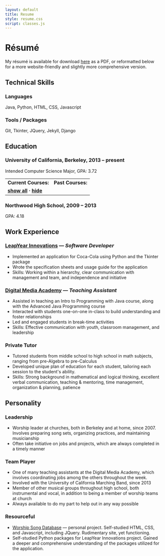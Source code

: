 ```yaml
---
layout: default
title: Resume
style: resume.css
script: classes.js
---
```


R&eacute;sum&eacute;
====================
My r&eacute;sum&eacute; is available for download [here](resources/resume.pdf) as a PDF, or reformatted below for a more website-friendly and slightly more comprehensive version.

## Technical Skills ##

### Languages ###
Java, Python, HTML, CSS, Javascript

### Tools / Packages ###
Git, Tkinter, JQuery, Jekyll, Django

## Education ##

### University of California, Berkeley, 2013 &ndash; present ###
Intended Computer Science Major, GPA: 3.72

<table>
    <tr>
        <td><b>Current Courses:</b></td>
        <td><b>Past Courses:</b></td>
    </tr>
    <tr id="courses"></tr>
    <tr>
        <td><b><a href="#" onclick="return addCourses(false);">show all</a> &middot; <a href="#" onclick="return addCourses(true);">hide</a></b></td>
    </tr>
</table>

### Northwood High School, 2009 &ndash; 2013 ###
GPA: 4.18

## Work Experience ##

### <a href="http://leapyearinnovations.com" target="_blank">LeapYear Innovations</a> &mdash; _Software Developer_ ###
* Implemented an application for Coca-Cola using Python and the Tkinter package
* Wrote the specification sheets and usage guide for the application
* Skills: Working within a hierarchy, clear communication with management and team, and independence and initiative

### <a href="http://digitalmediaacademy.org" target="_blank">Digital Media Academy</a> &mdash; _Teaching Assistant_ ###
* Assisted in teaching an Intro to Programming with Java course, along with the Advanced Java Programming course
* Interacted with students one-on-one in-class to build understanding and foster relationships
* Led and engaged students in break-time activities
* Skills: Effective communication with youth, classroom management, and leadership

### Private Tutor ###
* Tutored students from middle school to high school in math subjects, ranging from pre-Algebra to pre-Calculus
* Developed unique plan of education for each student, tailoring each session to the student's ability.
* Skills: Strong background in mathematical and logical thinking, excellent verbal communication, teaching & mentoring, time management, organization & planning, patience

## Personality ##

### Leadership ###
* Worship leader at churches, both in Berkeley and at home, since 2007. Involves preparing song sets, organizing practices, and maintaining musicianship
* Often take initiative on jobs and projects, which are always completed in a timely manner

### Team Player ###
* One of many teaching assistants at the Digital Media Academy, which involves coordinating jobs among the others throughout the week.
* Involved with the University of California Marching Band, since 2013
* Member of other musical groups throughout high school, both instrumental and vocal, in addition to being a member of worship teams at church
* Always available to do my part to help out in any way possible

### Resourceful ###
* <a href="http://worshipdatabase.webs.com" target="_blank">Worship Song Database</a> &mdash; personal project. Self-studied HTML, CSS, and Javascript, including JQuery. Rudimentary site, yet functioning.
* Self-studied Python packages for LeapYear Innovations project. Gained a deeper and comprehensive understanding of the packages utilized for the application.